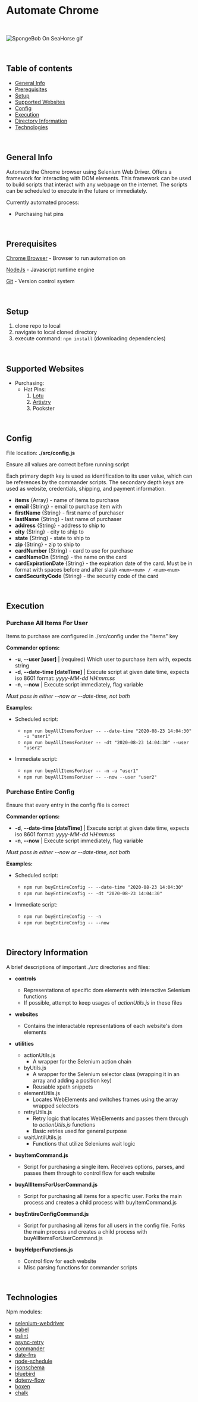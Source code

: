 # Automate Chrome

<br>

![SpongeBob On SeaHorse gif](https://media.giphy.com/media/3o6ZtbBRPGc1LvF4Na/giphy.gif)

<br>

## Table of contents

  - [General Info](#general-info)
  - [Prerequisites](#prerequisites)
  - [Setup](#setup)
  - [Supported Websites](#supported-websites)
  - [Config](#config)
  - [Execution](#execution)
  - [Directory Information](#directory-information)
  - [Technologies](#technologies)

<br>

## General Info

Automate the Chrome browser using Selenium Web Driver. Offers a framework for interacting with DOM elements. This framework can be used to build scripts that interact with any webpage on the internet. The scripts can be scheduled to execute in the future or immediately. 

Currently automated process:
 - Purchasing hat pins

<br>

## Prerequisites

[Chrome Browser](https://www.google.com/chrome/) - Browser to run automation on 

[NodeJs](https://nodejs.org/en/) - Javascript runtime engine

[Git](https://git-scm.com/downloads) - Version control system

<br>

## Setup
  1. clone repo to local
  2. navigate to local cloned directory
  3. execute command: `npm install` (downloading dependencies)

<br>

## Supported Websites
- Purchasing:
  - Hat Pins:
     1. [Lotu](https://www.lotucreations.com/collections/hat-pins)
     2. [Artistry](https://theartistrycollection.com/collections/2018)
     3. Pookster

<br>

## Config
File location: **./src/config.js**

Ensure all values are correct before running script

Each primary depth key is used as identification to its user value, which can be references by the commander scripts. The secondary depth keys are used as website, credentials, shipping, and payment information.

- **items** {Array} - name of items to purchase
- **email** {String} - email to purchase item with
- **firstName** {String} - first name of purchaser
- **lastName** {String} - last name of purchaser
- **address** {String} - address to ship to
- **city** {String} - city to ship to
- **state** {String} - state to ship to
- **zip** {String} - zip to ship to
- **cardNumber** {String} - card to use for purchase
- **cardNameOn** {String} - the name on the card
- **cardExpirationDate** {String} - the expiration date of the card. Must be in format with spaces before and after slash `<num><num> / <num><num>`
- **cardSecurityCode** {String} - the security code of the card

<br>

## Execution

### Purchase All Items For User

Items to purchase are configured in ./src/config under the "items" key

**Commander options:**

- **-u**, **--user [user]** | (required) Which user to purchase item with, expects string
- **-d**, **--date-time [dateTime]** | Execute script at given date time, expects iso 8601 format: *yyyy-MM-dd HH:mm:ss*
- **-n**, **--now** | Execute script immediately, flag variable

*Must pass in either --now or --date-time, not both*

**Examples:**

 - Scheduled script: 
   - `npm run buyAllItemsForUser -- --date-time "2020-08-23 14:04:30" -u "user1"` 
   - `npm run buyAllItemsForUser -- -dt "2020-08-23 14:04:30" --user "user2"`

- Immediate script: 
  - `npm run buyAllItemsForUser -- -n -u "user1"`
  - `npm run buyAllItemsForUser -- --now --user "user2"`

### Purchase Entire Config

Ensure that every entry in the config file is correct

**Commander options:**

- **-d**, **--date-time [dateTime]** | Execute script at given date time, expects iso 8601 format: *yyyy-MM-dd HH:mm:ss*
- **-n**, **--now** | Execute script immediately, flag variable

*Must pass in either --now or --date-time, not both*

**Examples:**

 - Scheduled script: 
   - `npm run buyEntireConfig -- --date-time "2020-08-23 14:04:30"` 
   - `npm run buyEntireConfig -- -dt "2020-08-23 14:04:30"`

- Immediate script: 
  - `npm run buyEntireConfig -- -n`
  - `npm run buyEntireConfig -- --now`

<br>

## Directory Information

A brief descriptions of important *./src* directories and files:

- **controls**
  - Representations of specific dom elements with interactive Selenium functions 
  - If possible, attempt to keep usages of *actionUtils.js* in these files
  
- **websites**
  - Contains the interactable representations of each website's dom elements
  
- **utilities**
  - actionUtils.js
    - A wrapper for the Selenium action chain
  - byUtils.js
    - A wrapper for the Selenium selector class (wrapping it in an array and adding a position key)
    - Reusable xpath snippets
  - elementUtils.js
    - Locates WebElements and switches frames using the array wrapped selectors
  - retryUtils.js
    - Retry logic that locates WebElements and passes them through to *actionUtils.js* functions
    - Basic retries used for general purpose
  - waitUntilUtils.js
    - Functions that utilize Seleniums wait logic
  
- **buyItemCommand.js**
  - Script for purchasing a single item. Receives options, parses, and passes them through to control flow for each website

- **buyAllItemsForUserCommand.js**
  - Script for purchasing all items for a specific user. Forks the main process and creates a child process with buyItemCommand.js

- **buyEntireConfigCommand.js**
  - Script for purchasing all items for all users in the config file. Forks the main process and creates a child process with buyAllItemsForUserCommand.js
  
- **buyHelperFunctions.js**
  - Control flow for each website
  - Misc parsing functions for commander scripts
  
<br>

## Technologies
 
Npm modules:
- [selenium-webdriver](https://www.npmjs.com/package/selenium-webdriver)
- [babel](https://www.npmjs.com/package/Babel)
- [eslint](https://www.npmjs.com/package/eslint)
- [async-retry](https://www.npmjs.com/package/async-retry)
- [commander](https://www.npmjs.com/package/commander)
- [date-fns](https://www.npmjs.com/package/date-fns)
- [node-schedule](https://www.npmjs.com/package/node-schedule)
- [jsonschema](https://www.npmjs.com/package/jsonschema)
- [bluebird](https://www.npmjs.com/package/bluebird)
- [dotenv-flow](https://www.npmjs.com/package/dotenv-flow)
- [boxen](https://www.npmjs.com/package/boxen)
- [chalk](https://www.npmjs.com/package/chalk)

<br>
